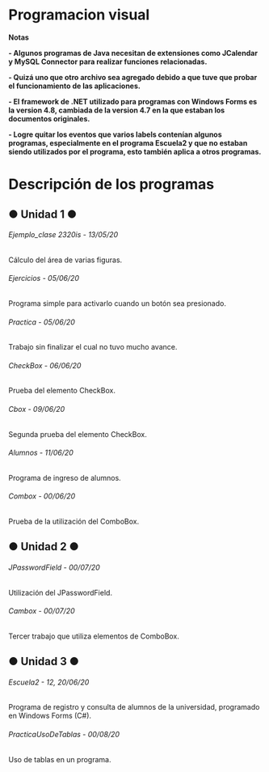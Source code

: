 # Programacion visual

<!----Notas---->
**Notas**

**- Algunos programas de Java necesitan de extensiones como JCalendar y MySQL Connector para realizar funciones relacionadas.**

**- Quizá uno que otro archivo sea agregado debido a que tuve que probar el funcionamiento de las aplicaciones.**

**- El framework de .NET utilizado para programas con Windows Forms es la version 4.8, cambiada de la version 4.7 en la que estaban los documentos originales.**

**- Logre quitar los eventos que varios labels contenían algunos programas, especialmente en el programa Escuela2 y que no estaban siendo utilizados por el programa, esto también aplica a otros programas.**
<!----Separador de las notas---->

<!----Directorio con descripción de los programas---->
# Descripción de los programas

## ● Unidad 1 ●
###### Ejemplo_clase 2320is - 13/05/20
Cálculo del área de varias figuras.

<!----Separador---->

###### Ejercicios - 05/06/20
Programa simple para activarlo cuando un botón sea presionado.

<!----Separador---->

###### Practica - 05/06/20
Trabajo sin finalizar el cual no tuvo mucho avance.

<!----Separador---->

###### CheckBox - 06/06/20
Prueba del elemento CheckBox.

<!----Separador---->

###### Cbox - 09/06/20
Segunda prueba del elemento CheckBox.

<!----Separador---->

###### Alumnos - 11/06/20
Programa de ingreso de alumnos.

<!----Separador---->

###### Combox - 00/06/20
Prueba de la utilización del ComboBox.

## ● Unidad 2 ●
###### JPasswordField - 00/07/20
Utilización del JPasswordField.

<!----Separador---->

###### Cambox - 00/07/20
Tercer trabajo que utiliza elementos de ComboBox.

## ● Unidad 3 ●
###### Escuela2 - 12, 20/06/20
Programa de registro y consulta de alumnos de la universidad, programado en Windows Forms (C#).

<!----Separador---->

###### PracticaUsoDeTablas - 00/08/20
Uso de tablas en un programa.

<!----Separador del directorio con ubicación de archivos---->